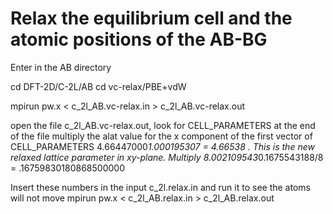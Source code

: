 # Relax the equilibrium cell and the atomic positions of the AB-BG
Enter in the AB directory

cd  DFT-2D/C-2L/AB
cd vc-relax/PBE+vdW

mpirun pw.x < c_2l_AB.vc-relax.in > c_2l_AB.vc-relax.out 

open the file c_2l_AB.vc-relax.out, look for CELL_PARAMETERS at the end of the file
multiply the alat value for the x component of the first vector of CELL_PARAMETERS 4.66447000*1.000195307 = 4.66538 . 
This is the new relaxed lattice parameter in xy-plane. Multiply 8.002109543*0.1675543188/8 = .16759830180868500000

Insert these numbers in the input c_2l.relax.in and run it to see the atoms
will not move
mpirun pw.x < c_2l_AB.relax.in > c_2l_AB.relax.out 
